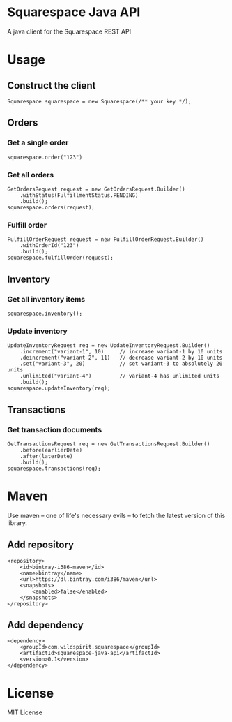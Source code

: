 # Squarespace Java API

A java client for the Squarespace REST API

# Usage

## Construct the client
```
Squarespace squarespace = new Squarespace(/** your key */);
```

## Orders
### Get a single order
```
squarespace.order("123")
```

### Get all orders
```
GetOrdersRequest request = new GetOrdersRequest.Builder()
    .withStatus(FulfillmentStatus.PENDING)
    .build();
squarespace.orders(request);
```

### Fulfill order
```
FulfillOrderRequest request = new FulfillOrderRequest.Builder()
    .withOrderId("123")
    .build();
squarespace.fulfillOrder(request);
```

## Inventory
### Get all inventory items
```
squarespace.inventory();
```

### Update inventory
```
UpdateInventoryRequest req = new UpdateInventoryRequest.Builder()
    .increment("variant-1", 10)     // increase variant-1 by 10 units
    .deincrement("variant-2", 11)   // decrease variant-2 by 10 units
    .set("variant-3", 20)           // set variant-3 to absolutely 20 units
    .unlimited("variant-4")         // variant-4 has unlimited units
    .build();
squarespace.updateInventory(req);
```

## Transactions

### Get transaction documents
```
GetTransactionsRequest req = new GetTransactionsRequest.Builder()
    .before(earlierDate)
    .after(laterDate)
    .build();
squarespace.transactions(req);
```

# Maven
Use maven – one of life's necessary evils – to fetch the latest version of this library.

## Add repository
```
<repository>
    <id>bintray-i386-maven</id>
    <name>bintray</name>
    <url>https://dl.bintray.com/i386/maven</url>
    <snapshots>
        <enabled>false</enabled>
    </snapshots>
</repository>
```

## Add dependency
```
<dependency>
    <groupId>com.wildspirit.squarespace</groupId>
    <artifactId>squarespace-java-api</artifactId>
    <version>0.1</version>
</dependency>
```


# License

MIT License
